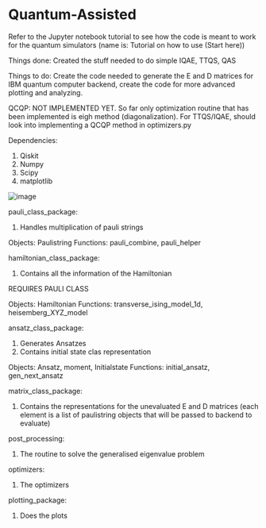 # Quantum-Assisted

Refer to the Jupyter notebook tutorial to see how the code is meant to work for the quantum simulators (name is: Tutorial on how to use (Start here))



Things done: Created the stuff needed to do simple IQAE, TTQS, QAS

Things to do: Create the code needed to generate the E and D matrices for IBM quantum computer backend, create the code for more advanced plotting and analyzing.

QCQP: NOT IMPLEMENTED YET. So far only optimization routine that has been implemented is eigh method (diagonalization). For TTQS/IQAE, should look into implementing a QCQP method in optimizers.py


Dependencies:

1. Qiskit
2. Numpy
3. Scipy
4. matplotlib

![image](https://user-images.githubusercontent.com/41319311/111591097-f44d8d00-8801-11eb-93a8-3804b6b6de88.png)

pauli_class_package:
1) Handles multiplication of pauli strings

Objects: Paulistring
Functions: pauli_combine, pauli_helper

hamiltonian_class_package:
1) Contains all the information of the Hamiltonian

REQUIRES PAULI CLASS

Objects: Hamiltonian
Functions: transverse_ising_model_1d, heisemberg_XYZ_model

ansatz_class_package:
1) Generates Ansatzes
2) Contains initial state clas representation

Objects: Ansatz, moment, Initialstate
Functions: initial_ansatz, gen_next_ansatz

matrix_class_package:
1) Contains the representations for the unevaluated E and D matrices (each element is a list of paulistring objects that will be passed to backend to evaluate)

post_processing:

1. The routine to solve the generalised eigenvalue problem

optimizers:
1) The optimizers

plotting_package:
1) Does the plots

